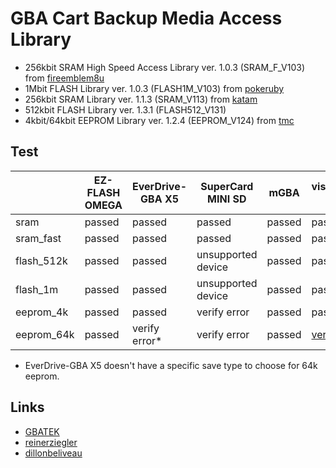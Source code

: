 # GBA Cart Backup Media Access Library

* 256kbit SRAM High Speed Access Library ver. 1.0.3 (SRAM_F_V103) from [fireemblem8u](https://github.com/FireEmblemUniverse/fireemblem8u)
* 1Mbit FLASH Library ver. 1.0.3 (FLASH1M_V103) from [pokeruby](https://github.com/pret/pokeruby)
* 256kbit SRAM Library ver. 1.1.3 (SRAM_V113) from [katam](https://github.com/jiangzhengwenjz/katam)
* 512kbit FLASH Library ver. 1.3.1 (FLASH512_V131)
* 4kbit/64kbit EEPROM Library ver. 1.2.4 (EEPROM_V124) from [tmc](https://github.com/zeldaret/tmc)

## Test

||EZ-FLASH OMEGA|EverDrive-GBA X5|SuperCard MINI SD|mGBA|visualboyadvance-m|NO$GBA|VisualBoyAdvance|
|---|---|---|---|---|---|---|---|
|sram|passed|passed|passed|passed|passed|passed|passed|
|sram_fast|passed|passed|passed|passed|passed|passed|passed|
|flash_512k|passed|passed|unsupported device|passed|passed|passed|passed|
|flash_1m|passed|passed|unsupported device|passed|passed|passed|passed|
|eeprom_4k|passed|passed|verify error|passed|passed|passed|passed|
|eeprom_64k|passed|verify error*|verify error|passed|[verify error](https://github.com/visualboyadvance-m/visualboyadvance-m/issues/810)|passed|passed|

* EverDrive-GBA X5 doesn't have a specific save type to choose for 64k eeprom.

## Links

* [GBATEK](http://problemkaputt.de/gbatek.htm#gbacartridges)
* [reinerziegler](https://reinerziegler.de.mirrors.gg8.se/GBA/gba.htm)
* [dillonbeliveau](https://dillonbeliveau.com/2020/06/05/GBA-FLASH.html)

